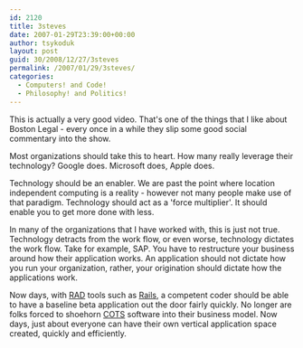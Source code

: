 ```yaml
---
id: 2120
title: 3steves
date: 2007-01-29T23:39:00+00:00
author: tsykoduk
layout: post
guid: 30/2008/12/27/3steves
permalink: /2007/01/29/3steves/
categories:
  - Computers! and Code!
  - Philosophy! and Politics!
---
```

<script type="text/javascript" src="http://tv.netscape.com/embed/480/CCTJOEIEFLKBXHIVPSSQ"></script>

<p>This is actually a very good video. That's one of the things that I like about Boston Legal -  every once in a while they slip some good social commentary into the show.</p>


<p>Most organizations should take this to heart. How many really leverage their technology? Google does. Microsoft does, Apple does.</p>


<p>Technology should be an enabler. We are past the point where location independent computing is a reality - however not many people make use of that paradigm. Technology should act as a 'force multiplier'. It should enable you to get more done with less.</p>


<p>In many of the organizations that I have worked with, this is just not true. Technology detracts from the work flow, or even worse, technology dictates the work flow. Take for example, <span class="caps">SAP</span>. You have to restructure your business around how their application works. An application should not dictate how you run your organization, rather, your origination should dictate how the applications work.</p>


<p>Now days, with <a href="http://en.wikipedia.org/wiki/Rapid_application_development"><span class="caps">RAD</span></a> tools such as <a href="http://www.rubyonrails.org/">Rails</a>, a competent coder should be able to have a baseline beta application out the door fairly quickly. No longer are folks forced to shoehorn <a href="http://www.webopedia.com/TERM/C/COTS.html"><span class="caps">COTS</span></a> software into their business model. Now days, just about everyone can have their own vertical application space created, quickly and efficiently.</p>